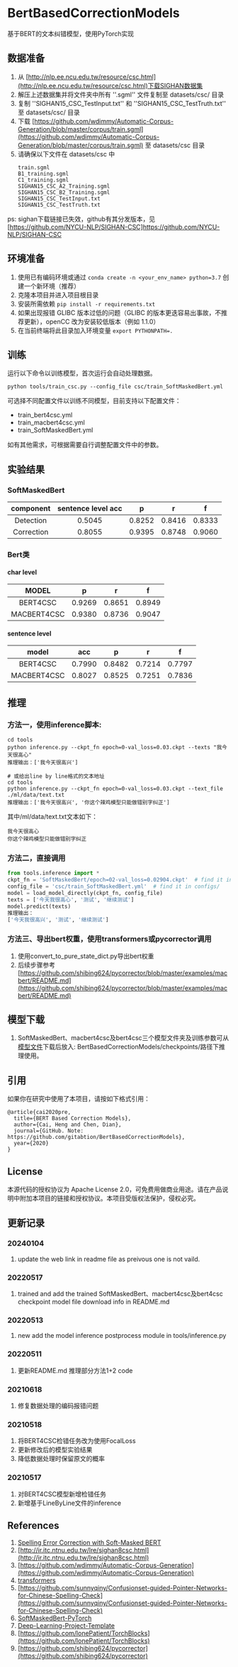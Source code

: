 # BertBasedCorrectionModels

基于BERT的文本纠错模型，使用PyTorch实现

## 数据准备
1. 从 [http://nlp.ee.ncu.edu.tw/resource/csc.html](http://nlp.ee.ncu.edu.tw/resource/csc.html)下载SIGHAN数据集
2. 解压上述数据集并将文件夹中所有 ''.sgml'' 文件复制至 datasets/csc/ 目录
3. 复制 ''SIGHAN15_CSC_TestInput.txt'' 和 ''SIGHAN15_CSC_TestTruth.txt'' 至 datasets/csc/ 目录
4. 下载 [https://github.com/wdimmy/Automatic-Corpus-Generation/blob/master/corpus/train.sgml](https://github.com/wdimmy/Automatic-Corpus-Generation/blob/master/corpus/train.sgml) 至 datasets/csc 目录
5. 请确保以下文件在 datasets/csc 中
    ```
    train.sgml
    B1_training.sgml
    C1_training.sgml  
    SIGHAN15_CSC_A2_Training.sgml  
    SIGHAN15_CSC_B2_Training.sgml  
    SIGHAN15_CSC_TestInput.txt
    SIGHAN15_CSC_TestTruth.txt
    ```
ps: sighan下载链接已失效，github有其分发版本，见[https://github.com/NYCU-NLP/SIGHAN-CSC]https://github.com/NYCU-NLP/SIGHAN-CSC

## 环境准备
1. 使用已有编码环境或通过 `conda create -n <your_env_name> python=3.7` 创建一个新环境（推荐）
2. 克隆本项目并进入项目根目录 
3. 安装所需依赖 `pip install -r requirements.txt`
4. 如果出现报错 GLIBC 版本过低的问题（GLIBC 的版本更迭容易出事故，不推荐更新），openCC 改为安装较低版本（例如 1.1.0）
5. 在当前终端将此目录加入环境变量 `export PYTHONPATH=.`


## 训练

运行以下命令以训练模型，首次运行会自动处理数据。
```shell
python tools/train_csc.py --config_file csc/train_SoftMaskedBert.yml
```

可选择不同配置文件以训练不同模型，目前支持以下配置文件：
- train_bert4csc.yml
- train_macbert4csc.yml
- train_SoftMaskedBert.yml

如有其他需求，可根据需要自行调整配置文件中的参数。

## 实验结果

### SoftMaskedBert
|component|sentence level acc|p|r|f|
|:-:|:-:|:-:|:-:|:-:|
|Detection|0.5045|0.8252|0.8416|0.8333|
|Correction|0.8055|0.9395|0.8748|0.9060|

### Bert类
#### char level
|MODEL|p|r|f|
|:-:|:-:|:-:|:-:|
|BERT4CSC|0.9269|0.8651|0.8949|
|MACBERT4CSC|0.9380|0.8736|0.9047|

#### sentence level
|model|acc|p|r|f|
|:-:|:-:|:-:|:-:|:-:|
|BERT4CSC|0.7990|0.8482|0.7214|0.7797|
|MACBERT4CSC|0.8027|0.8525|0.7251|0.7836|

## 推理
### 方法一，使用inference脚本:
```shell
cd tools
python inference.py --ckpt_fn epoch=0-val_loss=0.03.ckpt --texts "我今天很高心"
推理输出：['我今天很高兴']

# 或给出line by line格式的文本地址
cd tools
python inference.py --ckpt_fn epoch=0-val_loss=0.03.ckpt --text_file ./ml/data/text.txt
推理输出：['我今天很高兴', '你这个辣鸡模型只能做错别字纠正']
```
其中/ml/data/text.txt文本如下：
```text
我今天很高心
你这个辣鸡模型只能做错别字纠正
```

### 方法二，直接调用
```python
from tools.inference import *
ckpt_fn = 'SoftMaskedBert/epoch=02-val_loss=0.02904.ckpt'  # find it in checkpoints/
config_file = 'csc/train_SoftMaskedBert.yml'  # find it in configs/
model = load_model_directly(ckpt_fn, config_file)
texts = ['今天我很高心', '测试', '继续测试']
model.predict(texts)
推理输出：
['今天我很高兴', '测试', '继续测试']

```
### 方法三、导出bert权重，使用transformers或pycorrector调用
1. 使用convert_to_pure_state_dict.py导出bert权重
2. 后续步骤参考[https://github.com/shibing624/pycorrector/blob/master/examples/macbert/README.md](https://github.com/shibing624/pycorrector/blob/master/examples/macbert/README.md)

## 模型下载
1. SoftMaskedBert、macbert4csc及bert4csc三个模型文件夹及训练参数可从[模型文件](https://pan.baidu.com/s/1TKFFTLuEFXNh-g7xBY0IOg?pwd=za92)下载后放入: BertBasedCorrectionModels/checkpoints/路径下推理使用。



## 引用
如果你在研究中使用了本项目，请按如下格式引用：

```
@article{cai2020pre,
  title={BERT Based Correction Models},
  author={Cai, Heng and Chen, Dian},
  journal={GitHub. Note: https://github.com/gitabtion/BertBasedCorrectionModels},
  year={2020}
}
```

## License
本源代码的授权协议为 Apache License 2.0，可免费用做商业用途。请在产品说明中附加本项目的链接和授权协议。本项目受版权法保护，侵权必究。


## 更新记录

### 20240104
1. update the web link in readme file as preivous one is not vaild.
   
### 20220517
1. trained and add the trained SoftMaskedBert、macbert4csc及bert4csc checkpoint model file download info in README.md

### 20220513
1. new add the model inference postprocess module in tools/inference.py

### 20220511
1. 更新README.md 推理部分方法1+2 code

### 20210618
1. 修复数据处理的编码报错问题

### 20210518
1. 将BERT4CSC检错任务改为使用FocalLoss
2. 更新修改后的模型实验结果
3. 降低数据处理时保留原文的概率

### 20210517
1. 对BERT4CSC模型新增检错任务
2. 新增基于LineByLine文件的inference

## References
1. [Spelling Error Correction with Soft-Masked BERT](https://arxiv.org/abs/2005.07421)
2. [http://ir.itc.ntnu.edu.tw/lre/sighan8csc.html](http://ir.itc.ntnu.edu.tw/lre/sighan8csc.html)
3. [https://github.com/wdimmy/Automatic-Corpus-Generation](https://github.com/wdimmy/Automatic-Corpus-Generation)
4. [transformers](https://huggingface.co/)
5. [https://github.com/sunnyqiny/Confusionset-guided-Pointer-Networks-for-Chinese-Spelling-Check](https://github.com/sunnyqiny/Confusionset-guided-Pointer-Networks-for-Chinese-Spelling-Check)
6. [SoftMaskedBert-PyTorch](https://github.com/gitabtion/SoftMaskedBert-PyTorch)
7. [Deep-Learning-Project-Template](https://github.com/L1aoXingyu/Deep-Learning-Project-Template)
8. [https://github.com/lonePatient/TorchBlocks](https://github.com/lonePatient/TorchBlocks)
9. [https://github.com/shibing624/pycorrector](https://github.com/shibing624/pycorrector)
